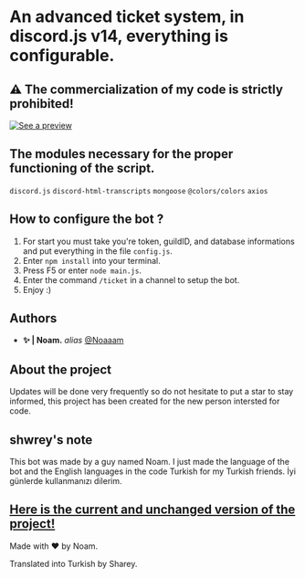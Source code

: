 # An advanced ticket system, in discord.js v14, everything is configurable.
## ⚠ The commercialization of my code is strictly prohibited!


[![See a preview](https://i.servimg.com/u/f66/20/08/95/81/ticket10.png)](https://youtu.be/G9LgoFfvLQk)
















## The modules necessary for the proper functioning of the script.

``discord.js``
``discord-html-transcripts``
``mongoose``
``@colors/colors``
``axios``

## How to configure the bot ?


1. For start you must take you're token, guildID, and database informations and put everything in the file ``config.js``.
2. Enter ``npm install`` into your terminal.
3. Press F5 or enter ``node main.js``.
4. Enter the command ``/ticket`` in a channel to setup the bot.
5. Enjoy :)

## Authors

* **✨ | Noam.** _alias_ [@Noaaam](https://github.com/Noaaam)

## About the project

Updates will be done very frequently so do not hesitate to put a star to stay informed, this project has been created for the new person intersted for code.


## shwrey's note

This bot was made by a guy named Noam. I just made the language of the bot and the English languages in the code Turkish for my Turkish friends. İyi günlerde kullanmanızı dilerim.

## [Here is the current and unchanged version of the project!](https://github.com/Noaaam/discord-v14-bot-ticketSystem)

Made with ❤️ by Noam.


Translated into Turkish by Sharey.



